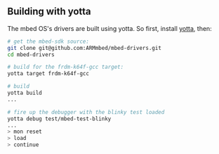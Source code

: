 ## Building with yotta

The mbed OS's drivers are built using yotta. So first, install [yotta](http://github.com/ARMmbed/yotta), then:

```bash
# get the mbed-sdk source:
git clone git@github.com:ARMmbed/mbed-drivers.git
cd mbed-drivers

# build for the frdm-k64f-gcc target:
yotta target frdm-k64f-gcc

# build
yotta build
...

# fire up the debugger with the blinky test loaded
yotta debug test/mbed-test-blinky
...
> mon reset
> load
> continue

```

